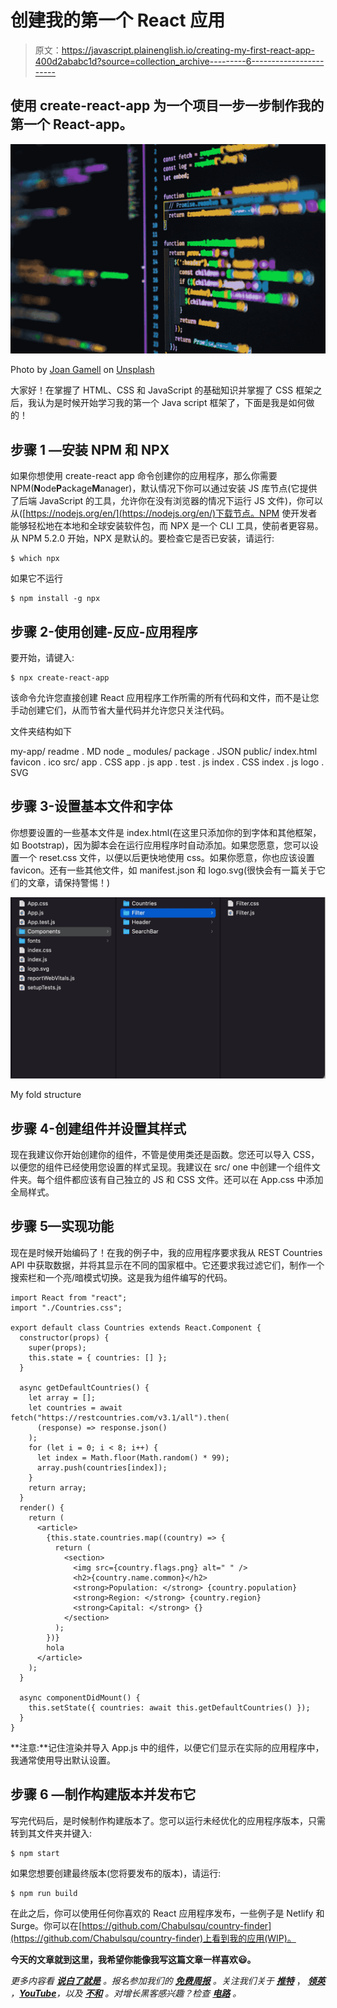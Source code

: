 # 创建我的第一个 React 应用

> 原文：<https://javascript.plainenglish.io/creating-my-first-react-app-400d2ababc1d?source=collection_archive---------6----------------------->

## 使用 create-react-app 为一个项目一步一步制作我的第一个 React-app。

![](img/6474c98199151912036f1b2e5d2ce3c3.png)

Photo by [Joan Gamell](https://unsplash.com/@gamell?utm_source=unsplash&utm_medium=referral&utm_content=creditCopyText) on [Unsplash](https://unsplash.com/s/photos/React-APp?utm_source=unsplash&utm_medium=referral&utm_content=creditCopyText)

大家好！在掌握了 HTML、CSS 和 JavaScript 的基础知识并掌握了 CSS 框架之后，我认为是时候开始学习我的第一个 Java script 框架了，下面是我是如何做的！

## 步骤 1 —安装 NPM 和 NPX

如果你想使用 create-react app 命令创建你的应用程序，那么你需要 NPM(**N**ode**P**ackage**M**anager)，默认情况下你可以通过安装 JS 库节点(它提供了后端 JavaScript 的工具，允许你在没有浏览器的情况下运行 JS 文件)，你可以从([https://nodejs.org/en/](https://nodejs.org/en/)下载节点。NPM 使开发者能够轻松地在本地和全球安装软件包，而 NPX 是一个 CLI 工具，使前者更容易。从 NPM 5.2.0 开始，NPX 是默认的。要检查它是否已安装，请运行:

```
$ which npx
```

如果它不运行

```
$ npm install -g npx
```

## 步骤 2-使用创建-反应-应用程序

要开始，请键入:

```
$ npx create-react-app
```

该命令允许您直接创建 React 应用程序工作所需的所有代码和文件，而不是让您手动创建它们，从而节省大量代码并允许您只关注代码。

文件夹结构如下

my-app/
readme . MD
node _ modules/
package . JSON
public/
index.html
favicon . ico
src/
app . CSS
app . js
app . test . js
index . CSS
index . js
logo . SVG

## 步骤 3-设置基本文件和字体

你想要设置的一些基本文件是 index.html(在这里只添加你的<link>到字体和其他框架，如 Bootstrap)，因为脚本会在运行应用程序时自动添加。如果您愿意，您可以设置一个 reset.css 文件，以便以后更快地使用 css。如果你愿意，你也应该设置 favicon。还有一些其他文件，如 manifest.json 和 logo.svg(很快会有一篇关于它们的文章，请保持警惕！)

![](img/1d7cd15a00892e983bb60c82b3747a0a.png)

My fold structure

## 步骤 4-创建组件并设置其样式

现在我建议你开始创建你的组件，不管是使用类还是函数。您还可以导入 CSS，以便您的组件已经使用您设置的样式呈现。我建议在 src/ one 中创建一个组件文件夹。每个组件都应该有自己独立的 JS 和 CSS 文件。还可以在 App.css 中添加全局样式。

## 步骤 5—实现功能

现在是时候开始编码了！在我的例子中，我的应用程序要求我从 REST Countries API 中获取数据，并将其显示在不同的国家框中。它还要求我过滤它们，制作一个搜索栏和一个亮/暗模式切换。这是我为<countries>组件编写的代码。</countries>

```
import React from "react";
import "./Countries.css";

export default class Countries extends React.Component {
  constructor(props) {
    super(props);
    this.state = { countries: [] };
  }

  async getDefaultCountries() {
    let array = [];
    let countries = await fetch("https://restcountries.com/v3.1/all").then(
      (response) => response.json()
    );
    for (let i = 0; i < 8; i++) {
      let index = Math.floor(Math.random() * 99);
      array.push(countries[index]);
    }
    return array;
  }
  render() {
    return (
      <article>
        {this.state.countries.map((country) => {
          return (
            <section>
              <img src={country.flags.png} alt=" " />
              <h2>{country.name.common}</h2>
              <strong>Population: </strong> {country.population}
              <strong>Region: </strong> {country.region}
              <strong>Capital: </strong> {}
            </section>
          );
        })}
        hola
      </article>
    );
  }

  async componentDidMount() {
    this.setState({ countries: await this.getDefaultCountries() });
  }
}
```

**注意:**记住渲染并导入 App.js 中的组件，以便它们显示在实际的应用程序中，我通常使用导出默认设置。

## 步骤 6 —制作构建版本并发布它

写完代码后，是时候制作构建版本了。您可以运行未经优化的应用程序版本，只需转到其文件夹并键入:

```
$ npm start
```

如果您想要创建最终版本(您将要发布的版本)，请运行:

```
$ npm run build
```

在此之后，你可以使用任何你喜欢的 React 应用程序发布，一些例子是 Netlify 和 Surge。你可以在[https://github.com/Chabulsqu/country-finder](https://github.com/Chabulsqu/country-finder)上看到我的应用(WIP)。

**今天的文章就到这里，我希望你能像我写这篇文章一样喜欢😃。**

*更多内容看* [***说白了就是***](https://plainenglish.io/) *。报名参加我们的* [***免费周报***](http://newsletter.plainenglish.io/) *。关注我们关于* [***推特***](https://twitter.com/inPlainEngHQ) ， [***领英***](https://www.linkedin.com/company/inplainenglish/) *，*[***YouTube***](https://www.youtube.com/channel/UCtipWUghju290NWcn8jhyAw)*，以及* [***不和***](https://discord.gg/GtDtUAvyhW) *。对增长黑客感兴趣？检查* [***电路***](https://circuit.ooo/) *。*